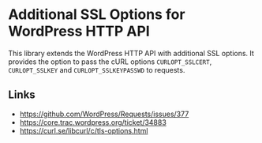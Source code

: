 # Additional SSL Options for WordPress HTTP API

This library extends the WordPress HTTP API with additional SSL options. It provides the option to pass the cURL options `CURLOPT_SSLCERT`, `CURLOPT_SSLKEY` and `CURLOPT_SSLKEYPASSWD` to requests.

## Links

- https://github.com/WordPress/Requests/issues/377
- https://core.trac.wordpress.org/ticket/34883
- https://curl.se/libcurl/c/tls-options.html
